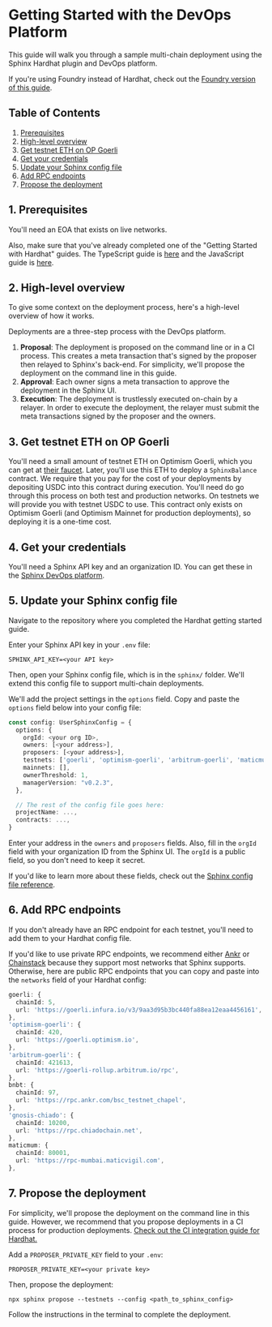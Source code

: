 # Getting Started with the DevOps Platform

This guide will walk you through a sample multi-chain deployment using the Sphinx Hardhat plugin and DevOps platform.

If you're using Foundry instead of Hardhat, check out the [Foundry version of this guide](https://github.com/sphinx-labs/sphinx/blob/develop/docs/ops-foundry-getting-started.md).

## Table of Contents

1. [Prerequisites](#1-prerequisites)
2. [High-level overview](#2-high-level-overview)
3. [Get testnet ETH on OP Goerli](#3-get-testnet-eth-on-op-goerli)
4. [Get your credentials](#4-get-your-credentials)
5. [Update your Sphinx config file](#5-update-your-sphinx-config-file)
6. [Add RPC endpoints](#6-add-rpc-endpoints)
7. [Propose the deployment](#7-propose-the-deployment)

## 1. Prerequisites

You'll need an EOA that exists on live networks.

Also, make sure that you've already completed one of the "Getting Started with Hardhat" guides. The TypeScript guide is [here](https://github.com/sphinx-labs/sphinx/blob/develop/docs/cli-hardhat-ts-getting-started.md) and the JavaScript guide is [here](https://github.com/sphinx-labs/sphinx/blob/develop/docs/cli-hardhat-js-getting-started.md).

## 2. High-level overview

To give some context on the deployment process, here's a high-level overview of how it works.

Deployments are a three-step process with the DevOps platform.

1. **Proposal**: The deployment is proposed on the command line or in a CI process. This creates a meta transaction that's signed by the proposer then relayed to Sphinx's back-end. For simplicity, we'll propose the deployment on the command line in this guide.
2. **Approval**: Each owner signs a meta transaction to approve the deployment in the Sphinx UI.
3. **Execution**: The deployment is trustlessly executed on-chain by a relayer. In order to execute the deployment, the relayer must submit the meta transactions signed by the proposer and the owners.

## 3. Get testnet ETH on OP Goerli

You'll need a small amount of testnet ETH on Optimism Goerli, which you can get at [their faucet](https://app.optimism.io/faucet). Later, you'll use this ETH to deploy a `SphinxBalance` contract. We require that you pay for the cost of your deployments by depositing USDC into this contract during execution. You'll need do go through this process on both test and production networks. On testnets we will provide you with testnet USDC to use. This contract only exists on Optimism Goerli (and Optimism Mainnet for production deployments), so deploying it is a one-time cost.

## 4. Get your credentials

You'll need a Sphinx API key and an organization ID. You can get these in the [Sphinx DevOps platform](https://www.sphinx.dev/).

## 5. Update your Sphinx config file

Navigate to the repository where you completed the Hardhat getting started guide.

Enter your Sphinx API key in your `.env` file:
```
SPHINX_API_KEY=<your API key>
```

Then, open your Sphinx config file, which is in the `sphinx/` folder. We'll extend this config file to support
multi-chain deployments.

We'll add the project settings in the `options` field. Copy and paste the `options` field below into your config file:

```ts
const config: UserSphinxConfig = {
  options: {
    orgId: <your org ID>,
    owners: [<your address>],
    proposers: [<your address>],
    testnets: ['goerli', 'optimism-goerli', 'arbitrum-goerli', 'maticmum', 'bnbt', 'gnosis-chiado'],
    mainnets: [],
    ownerThreshold: 1,
    managerVersion: "v0.2.3",
  },

  // The rest of the config file goes here:
  projectName: ...,
  contracts: ...,
}
```

Enter your address in the `owners` and `proposers` fields. Also, fill in the `orgId` field with your organization ID from the Sphinx UI. The `orgId` is a public field, so you don't need to keep it secret.

If you'd like to learn more about these fields, check out the [Sphinx config file reference](https://github.com/sphinx-labs/sphinx/blob/develop/docs/config-file.md).

## 6. Add RPC endpoints

If you don't already have an RPC endpoint for each testnet, you'll need to add them to your Hardhat config file.

If you'd like to use private RPC endpoints, we recommend either [Ankr](https://www.ankr.com/) or [Chainstack](https://chainstack.com/) because they support most networks that Sphinx supports. Otherwise, here are public RPC endpoints that you can copy and paste into the `networks` field of your Hardhat config:

```ts
goerli: {
  chainId: 5,
  url: 'https://goerli.infura.io/v3/9aa3d95b3bc440fa88ea12eaa4456161',
},
'optimism-goerli': {
  chainId: 420,
  url: 'https://goerli.optimism.io',
},
'arbitrum-goerli': {
  chainId: 421613,
  url: 'https://goerli-rollup.arbitrum.io/rpc',
},
bnbt: {
  chainId: 97,
  url: 'https://rpc.ankr.com/bsc_testnet_chapel',
},
'gnosis-chiado': {
  chainId: 10200,
  url: 'https://rpc.chiadochain.net',
},
maticmum: {
  chainId: 80001,
  url: 'https://rpc-mumbai.maticvigil.com',
},
```

## 7. Propose the deployment

For simplicity, we'll propose the deployment on the command line in this guide. However, we recommend that you propose deployments in a CI process for production deployments. [Check out the CI integration guide for Hardhat.](https://github.com/sphinx-labs/sphinx/blob/develop/docs/ci-hardhat-proposals.md)

Add a `PROPOSER_PRIVATE_KEY` field to your `.env`:
```
PROPOSER_PRIVATE_KEY=<your private key>
```

Then, propose the deployment:

```
npx sphinx propose --testnets --config <path_to_sphinx_config>
```

Follow the instructions in the terminal to complete the deployment.
